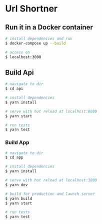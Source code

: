 # Url Shortner

## Run it in a Docker container

```bash
# install dependencies and run
$ docker-compose up --build

# access on
$ localhost:3000
```

## Build Api

```bash
# navigate to dir
$ cd api

# install dependencies
$ yarn install

# serve with hot reload at localhost:8080
$ yarn start

# run tests
$ yarn test
```

### Build App

```bash
# navigate to dir
$ cd app

# install dependencies
$ yarn install

# serve with hot reload at localhost:3000
$ yarn dev

# build for production and launch server
$ yarn build
$ yarn start

# run tests
$ yarn test

```
